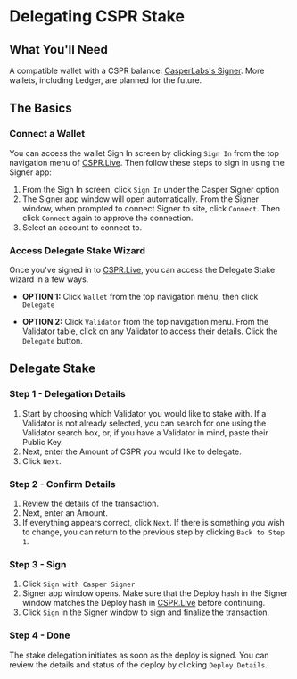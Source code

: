 # Delegating CSPR Stake

## What You'll Need

A compatible wallet with a CSPR balance: [CasperLabs's Signer](https://chrome.google.com/webstore/detail/casperlabs-signer/djhndpllfiibmcdbnmaaahkhchcoijce). More wallets, including Ledger, are planned for the future.

## The Basics

### Connect a Wallet

You can access the wallet Sign In screen by clicking `Sign In` from the top navigation menu of [CSPR.Live](https://cspr.live). Then follow these steps to sign in using the Signer app:

1. From the Sign In screen, click `Sign In` under the Casper Signer option
2. The Signer app window will open automatically. From the Signer window, when prompted to connect Signer to site, click `Connect`. Then click `Connect` again to approve the connection.
3. Select an account to connect to.

### Access Delegate Stake Wizard

Once you've signed in to [CSPR.Live](https://cspr.live), you can access the Delegate Stake wizard in a few ways.

* **OPTION 1:** Click `Wallet` from the top navigation menu, then click `Delegate`

* **OPTION 2:** Click `Validator` from the top navigation menu. From the Validator table, click on any Validator to access their details. Click the `Delegate` button.

## Delegate Stake

### Step 1 - Delegation Details

1. Start by choosing which Validator you would like to stake with. If a Validator is not already selected, you can search for one using the Validator search box, or, if you have a Validator in mind, paste their Public Key. 
2. Next, enter the Amount of CSPR you would like to delegate.
3. Click `Next`.

### Step 2 - Confirm Details

1. Review the details of the transaction. 
2. Next, enter an Amount. 
3. If everything appears correct, click `Next`. If there is something you wish to change, you can return to the previous step by clicking `Back to Step 1`.

### Step 3 - Sign

1. Click `Sign with Casper Signer`
2. Signer app window opens. Make sure that the Deploy hash in the Signer window matches the Deploy hash in [CSPR.Live](https://cspr.Live) before continuing.
3. Click `Sign` in the Signer window to sign and finalize the transaction.

### Step 4 - Done

The stake delegation initiates as soon as the deploy is signed. You can review the details and status of the deploy by clicking `Deploy Details`.


